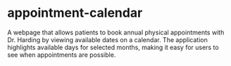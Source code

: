 # appointment-calendar
A webpage that allows patients to book annual physical appointments with Dr. Harding by viewing available dates on a calendar. The application highlights available days for selected months, making it easy for users to see when appointments are possible.
